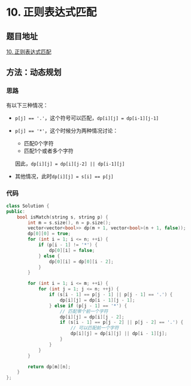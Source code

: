 # 10. 正则表达式匹配

## 题目地址

[10. 正则表达式匹配](https://leetcode-cn.com/problems/regular-expression-matching/)

## 方法：动态规划

### 思路

有以下三种情况：

* `p[j] == '.'`，这个符号可以匹配，`dp[i][j] = dp[i-1][j-1]`

* `p[j] == '*'`，这个时候分为两种情况讨论：

  * 匹配0个字符
  * 匹配1个或者多个字符

  因此，`dp[i][j] = dp[i][j-2] || dp[i-1][j]`

* 其他情况，此时`dp[i][j] = s[i] == p[j]`

### 代码

```c++
class Solution {
public:
    bool isMatch(string s, string p) {
        int m = s.size(), n = p.size();
        vector<vector<bool>> dp(m + 1, vector<bool>(n + 1, false));
        dp[0][0] = true;
        for (int i = 1; i <= n; ++i) {
            if (p[i - 1] != '*') {
                dp[0][i] = false;
            } else {
                dp[0][i] = dp[0][i - 2];
            }
        }

        for (int i = 1; i <= m; ++i) {
            for (int j = 1; j <= n; ++j) {
                if (s[i - 1] == p[j - 1] || p[j - 1] == '.') {
                    dp[i][j] = dp[i - 1][j - 1];
                } else if (p[j - 1] == '*') {
                    // 匹配零个前一个字符
                    dp[i][j] = dp[i][j - 2];
                    if (s[i - 1] == p[j - 2] || p[j - 2] == '.') {
                        // 可以匹配前一个字符
                        dp[i][j] = dp[i][j] || dp[i - 1][j];
                    }
                } 
            }
        }

        return dp[m][n];
    }
};
```

